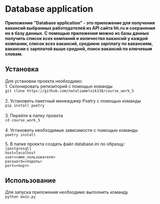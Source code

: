 <h1>Database application</h1>
<h4>Приложение "Database application" - это приложение для получения вакансий выбранных работодателей из API сайта hh.ru и сохранения их в базу данных. 
  С помощью приложения можно из базы данных получить список всех компаний и количество вакансий у каждой компании, список всех вакансий, среднюю зарплату 
  по вакансиям, вакансии с зарплатой выше средней, поиск вакансий по ключевым словам.</h4>
<h2>Установка</h2>
<p>Для установки проекта необходимо:
<br/>1. Склонировать репизиторий с помощью команды
<br/><code>git clone https://github.com/nataliamelnik138/course_work_5</code>
<br/><br/>2. Установить пакетный менежджер Poetry с помощью команды
<br/> <code>pip install poetry</code>
<br/><br/>3. Перейти в папку проекта
<br/><code>cd course_work_5</code>
<br/><br/>4. Установить необходимые зависимости с помощью команды
<br/> <code>poetry install</code><p/>
5. В папке проекта создать файл database.ini по образцу:
<br/> <code>[postgresql]
host=localhost
user=<имя_пользователя>
password=<пароль>
port=<порт> </code><p/>
<h2>Использование</h2>
<p>Для запуска приложения необходимо выполнить команду
<br/><code>python main.py</code><p/>
  

